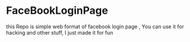 # FaceBookLoginPage

this Repo is simple web format of facebook login page , You can use it for hacking and other stuff,
I just made it for fun 
